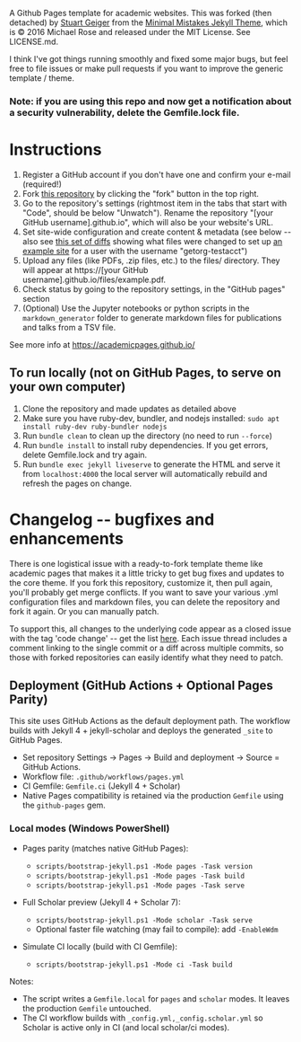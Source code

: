 A Github Pages template for academic websites. This was forked (then detached) by [Stuart Geiger](https://github.com/staeiou) from the [Minimal Mistakes Jekyll Theme](https://mmistakes.github.io/minimal-mistakes/), which is © 2016 Michael Rose and released under the MIT License. See LICENSE.md.

I think I've got things running smoothly and fixed some major bugs, but feel free to file issues or make pull requests if you want to improve the generic template / theme.

### Note: if you are using this repo and now get a notification about a security vulnerability, delete the Gemfile.lock file. 

# Instructions

1. Register a GitHub account if you don't have one and confirm your e-mail (required!)
1. Fork [this repository](https://github.com/academicpages/academicpages.github.io) by clicking the "fork" button in the top right. 
1. Go to the repository's settings (rightmost item in the tabs that start with "Code", should be below "Unwatch"). Rename the repository "[your GitHub username].github.io", which will also be your website's URL.
1. Set site-wide configuration and create content & metadata (see below -- also see [this set of diffs](http://archive.is/3TPas) showing what files were changed to set up [an example site](https://getorg-testacct.github.io) for a user with the username "getorg-testacct")
1. Upload any files (like PDFs, .zip files, etc.) to the files/ directory. They will appear at https://[your GitHub username].github.io/files/example.pdf.  
1. Check status by going to the repository settings, in the "GitHub pages" section
1. (Optional) Use the Jupyter notebooks or python scripts in the `markdown_generator` folder to generate markdown files for publications and talks from a TSV file.

See more info at https://academicpages.github.io/

## To run locally (not on GitHub Pages, to serve on your own computer)

1. Clone the repository and made updates as detailed above
1. Make sure you have ruby-dev, bundler, and nodejs installed: `sudo apt install ruby-dev ruby-bundler nodejs`
1. Run `bundle clean` to clean up the directory (no need to run `--force`)
1. Run `bundle install` to install ruby dependencies. If you get errors, delete Gemfile.lock and try again.
1. Run `bundle exec jekyll liveserve` to generate the HTML and serve it from `localhost:4000` the local server will automatically rebuild and refresh the pages on change.

# Changelog -- bugfixes and enhancements

There is one logistical issue with a ready-to-fork template theme like academic pages that makes it a little tricky to get bug fixes and updates to the core theme. If you fork this repository, customize it, then pull again, you'll probably get merge conflicts. If you want to save your various .yml configuration files and markdown files, you can delete the repository and fork it again. Or you can manually patch. 

To support this, all changes to the underlying code appear as a closed issue with the tag 'code change' -- get the list [here](https://github.com/academicpages/academicpages.github.io/issues?q=is%3Aclosed%20is%3Aissue%20label%3A%22code%20change%22%20). Each issue thread includes a comment linking to the single commit or a diff across multiple commits, so those with forked repositories can easily identify what they need to patch.

## Deployment (GitHub Actions + Optional Pages Parity)

This site uses GitHub Actions as the default deployment path. The workflow builds with Jekyll 4 + jekyll-scholar and deploys the generated `_site` to GitHub Pages.

- Set repository Settings → Pages → Build and deployment → Source = GitHub Actions.
- Workflow file: `.github/workflows/pages.yml`
- CI Gemfile: `Gemfile.ci` (Jekyll 4 + Scholar)
- Native Pages compatibility is retained via the production `Gemfile` using the `github-pages` gem.

### Local modes (Windows PowerShell)

- Pages parity (matches native GitHub Pages):
  - `scripts/bootstrap-jekyll.ps1 -Mode pages -Task version`
  - `scripts/bootstrap-jekyll.ps1 -Mode pages -Task build`
  - `scripts/bootstrap-jekyll.ps1 -Mode pages -Task serve`

- Full Scholar preview (Jekyll 4 + Scholar 7):
  - `scripts/bootstrap-jekyll.ps1 -Mode scholar -Task serve`
  - Optional faster file watching (may fail to compile): add `-EnableWdm`

- Simulate CI locally (build with CI Gemfile):
  - `scripts/bootstrap-jekyll.ps1 -Mode ci -Task build`

Notes:

- The script writes a `Gemfile.local` for `pages` and `scholar` modes. It leaves the production `Gemfile` untouched.
- The CI workflow builds with `_config.yml,_config.scholar.yml` so Scholar is active only in CI (and local scholar/ci modes).
   
 
